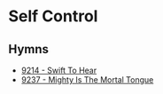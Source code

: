 # Self Control

## Hymns

- [9214 - Swift To Hear](/hymns/9214.md)
- [9237 - Mighty Is The Mortal Tongue](/hymns/9237.md)
